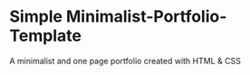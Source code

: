 # Simple Minimalist-Portfolio-Template
A minimalist and one page portfolio created with HTML &amp; CSS

